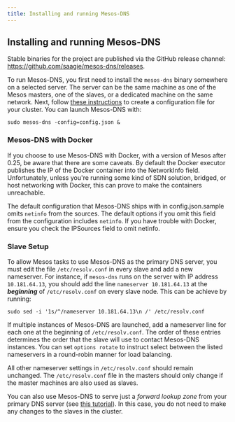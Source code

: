 ```yaml
---
title: Installing and running Mesos-DNS
---
```


## Installing and running Mesos-DNS

Stable binaries for the project are published via the GitHub release
channel: https://github.com/saagie/mesos-dns/releases.

To run Mesos-DNS, you first need to install the `mesos-dns` binary somewhere on a selected server. The server can be the same machine as one of the Mesos masters, one of the slaves, or a dedicated machine on the same network. Next, follow [these instructions](configuration-parameters.html) to create a configuration file for your cluster. You can launch Mesos-DNS with: 

```
sudo mesos-dns -config=config.json & 
```

### Mesos-DNS with Docker
If you choose to use Mesos-DNS with Docker, with a version of Mesos after 0.25, be aware that there are some caveats. By default the Docker executor publishes the IP of the Docker container into the NetworkInfo field. Unfortunately, unless you're running some kind of SDN solution, bridged, or host networking with Docker, this can prove to make the containers unreachable.

The default configuration that Mesos-DNS ships with in config.json.sample omits `netinfo` from the sources. The default options if you omit this field from the configuration includes `netinfo`. If you have trouble with Docker, ensure you check the IPSources field to omit netinfo.

### Slave Setup

To allow Mesos tasks to use Mesos-DNS as the primary DNS server, you must edit the file `/etc/resolv.conf` in every slave and add a new nameserver. For instance, if `mesos-dns` runs on the server with IP address `10.181.64.13`, you should add the line `nameserver 10.181.64.13` at the ***beginning*** of `/etc/resolv.conf` on every slave node. This can be achieve by running:

```
sudo sed -i '1s/^/nameserver 10.181.64.13\n /' /etc/resolv.conf
```

If multiple instances of Mesos-DNS are launched, add a nameserver line for each one at the beginning of `/etc/resolv.conf`. The order of these entries determines the order that the slave will use to contact Mesos-DNS instances. You can set `options rotate` to instruct select between the listed nameservers in a round-robin manner for load balancing.  

All other nameserver settings in `/etc/resolv.conf` should remain unchanged. The `/etc/resolv.conf` file in the masters should only change if the master machines are also used as slaves. 

You can also use Mesos-DNS to serve just a *forward lookup zone* from your primary DNS server (see [this tutorial](tutorial-forward.html)). In this case, you do not need to make any changes to the slaves in the cluster.
